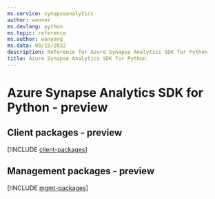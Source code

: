 ```yaml
---
ms.service: synapseanalytics
author: wonner
ms.devlang: python
ms.topic: reference
ms.author: wanyang
ms.data: 09/15/2022
description: Reference for Azure Synapse Analytics SDK for Python
title: Azure Synapse Analytics SDK for Python
---
```

# Azure Synapse Analytics SDK for Python - preview

## Client packages - preview
[!INCLUDE [client-packages](synapse-analytics-client-index.md)]
## Management packages - preview
[!INCLUDE [mgmt-packages](synapse-analytics-mgmt-index.md)]